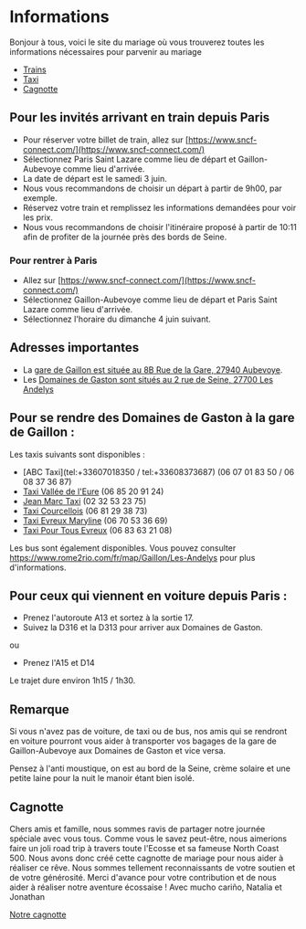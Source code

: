 # Informations

Bonjour à tous, voici le site du mariage où vous trouverez toutes les informations nécessaires pour parvenir au mariage 

- [Trains](#pour-les-invités-arrivant-en-train-depuis-paris)
- [Taxi](#pour-se-rendre-des-domaines-de-gaston-à-la-gare-de-gaillon-)
- [Cagnotte](#cagnotte)

## Pour les invités arrivant en train depuis Paris

- Pour réserver votre billet de train, allez sur [https://www.sncf-connect.com/](https://www.sncf-connect.com/)
- Sélectionnez Paris Saint Lazare comme lieu de départ et Gaillon-Aubevoye comme lieu d'arrivée.
- La date de départ est le samedi 3 juin.
- Nous vous recommandons de choisir un départ à partir de 9h00, par exemple.
- Réservez votre train et remplissez les informations demandées pour voir les prix.
- Nous vous recommandons de choisir l'itinéraire proposé à partir de 10:11 afin de profiter de la journée près des bords de Seine.

### Pour rentrer à Paris

 - Allez sur [https://www.sncf-connect.com/](https://www.sncf-connect.com/)
 - Sélectionnez Gaillon-Aubevoye comme lieu de départ et Paris Saint Lazare comme lieu d'arrivée.
 - Sélectionnez l'horaire du dimanche 4 juin suivant.

## Adresses importantes 

- La [gare de Gaillon est située au 8B Rue de la Gare, 27940 Aubevoye](https://goo.gl/maps/HTQBTJ9RZEU18tQQ8).
- Les [Domaines de Gaston sont situés au 2 rue de Seine, 27700 Les Andelys](https://goo.gl/maps/CsotP5M61S6ssrcR7)

## Pour se rendre des Domaines de Gaston à la gare de Gaillon :

Les taxis suivants sont disponibles : 

- [ABC Taxi](tel:+33607018350 / tel:+33608373687) (06 07 01 83 50 / 06 08 37 36 87)
- [Taxi Vallée de l'Eure](tel:+33685209124) (06 85 20 91 24)
- [Jean Marc Taxi](tel:+33232532375) (02 32 53 23 75)
- [Taxi Courcellois](tel:+33681293873) (06 81 29 38 73)
- [Taxi Evreux Maryline](tel:+33670533669) (06 70 53 36 69)
- [Taxi Pour Tous Evreux](tel:+33683632108) (06 83 63 21 08)

Les bus sont également disponibles. Vous pouvez consulter https://www.rome2rio.com/fr/map/Gaillon/Les-Andelys pour plus d'informations.

## Pour ceux qui viennent en voiture depuis Paris :

- Prenez l'autoroute A13 et sortez à la sortie 17.
- Suivez la D316 et la D313 pour arriver aux Domaines de Gaston.

ou 
- Prenez l'A15 et D14

Le trajet dure environ 1h15 / 1h30.

## Remarque

Si vous n'avez pas de voiture, de taxi ou de bus, nos amis qui se rendront en voiture pourront vous aider à transporter vos bagages de la gare de Gaillon-Aubevoye aux Domaines de Gaston et vice versa. 

Pensez à l'anti moustique, on est au bord de la Seine, crème solaire et une petite laine pour la nuit le manoir étant bien isolé. 

## Cagnotte 

Chers amis et famille, nous sommes ravis de partager notre journée spéciale avec vous tous. Comme vous le savez peut-être, nous aimerions faire un joli road trip à travers toute l'Ecosse et sa fameuse North Coast 500. Nous avons donc créé cette cagnotte de mariage pour nous aider à réaliser ce rêve. Nous sommes tellement reconnaissants de votre soutien et de votre générosité. Merci d'avance pour votre contribution et de nous aider à réaliser notre aventure écossaise !
Avec mucho cariño, Natalia et Jonathan

[Notre cagnotte](https://www.lepotcommun.fr/pot/czbn61c4)

